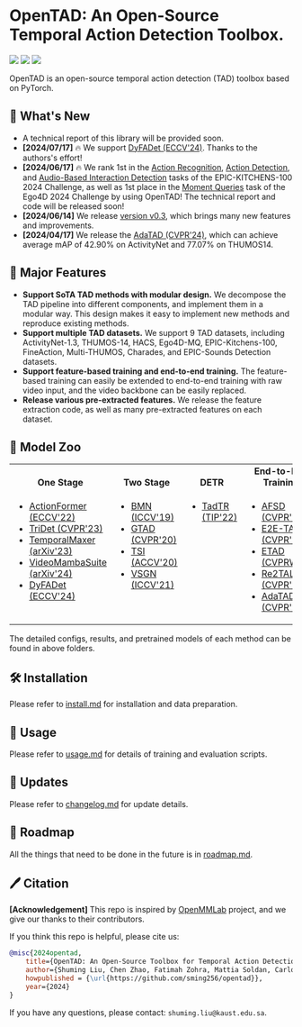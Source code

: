 # OpenTAD: An Open-Source Temporal Action Detection Toolbox.

<p align="left">
<!-- <a href="https://arxiv.org/abs/xxx.xxx" alt="arXiv"> -->
    <!-- <img src="https://img.shields.io/badge/arXiv-xxx.xxx-b31b1b.svg?style=flat" /></a> -->
<a href="https://github.com/sming256/opentad/blob/main/LICENSE" alt="license">
    <img src="https://img.shields.io/badge/License-Apache_2.0-blue.svg" /></a>
<a href="https://github.com/sming256/OpenTAD/issues" alt="docs">
    <img src="https://img.shields.io/github/issues-raw/sming256/OpenTAD?color=%23FF9600" /></a>
<a href="https://img.shields.io/github/stars/sming256/opentad" alt="arXiv">
    <img src="https://img.shields.io/github/stars/sming256/opentad" /></a>
</p>

OpenTAD is an open-source temporal action detection (TAD) toolbox based on PyTorch.


## 🥳 What's New

- A technical report of this library will be provided soon.
- **[2024/07/17]** 🔥 We support [DyFADet (ECCV'24)](configs/dyfadet/). Thanks to the authors's effort!
- **[2024/06/17]** 🔥 We rank 1st in the [Action Recognition](https://codalab.lisn.upsaclay.fr/competitions/776#results), [Action Detection](https://codalab.lisn.upsaclay.fr/competitions/707), and [Audio-Based Interaction Detection](https://codalab.lisn.upsaclay.fr/competitions/17921#results) tasks of the EPIC-KITCHENS-100 2024 Challenge, as well as 1st place in the [Moment Queries](https://eval.ai/web/challenges/challenge-page/1626/leaderboard/3913) task of the Ego4D 2024 Challenge by using OpenTAD! The technical report and code will be released soon!
- **[2024/06/14]** We release [version v0.3](docs/en/changelog.md), which brings many new features and improvements.
- **[2024/04/17]** We release the [AdaTAD (CVPR'24)](configs/adatad), which can achieve average mAP of 42.90% on ActivityNet and 77.07% on THUMOS14.

## 📖 Major Features

- **Support SoTA TAD methods with modular design.** We decompose the TAD pipeline into different components, and implement them in a modular way. This design makes it easy to implement new methods and reproduce existing methods.
- **Support multiple TAD datasets.** We support 9 TAD datasets, including ActivityNet-1.3, THUMOS-14, HACS, Ego4D-MQ, EPIC-Kitchens-100, FineAction, Multi-THUMOS, Charades, and EPIC-Sounds Detection datasets.
- **Support feature-based training and end-to-end training.** The feature-based training can easily be extended to end-to-end training with raw video input, and the video backbone can be easily replaced.
- **Release various pre-extracted features.** We release the feature extraction code, as well as many pre-extracted features on each dataset.

## 🌟 Model Zoo

<table align="center">
  <tbody>
    <tr align="center" valign="bottom">
      <td>
        <b>One Stage</b>
      </td>
      <td>
        <b>Two Stage</b>
      </td>
      <td>
        <b>DETR</b>
      </td>
      <td>
        <b>End-to-End Training</b>
      </td>
    </tr>
    <tr valign="top">
      <td>
        <ul>
            <li><a href="configs/actionformer">ActionFormer (ECCV'22)</a></li>
            <li><a href="configs/tridet">TriDet (CVPR'23)</a></li>
            <li><a href="configs/temporalmaxer">TemporalMaxer (arXiv'23)</a></li>
            <li><a href="configs/videomambasuite">VideoMambaSuite (arXiv'24)</a></li>
            <li><a href="configs/dyfadet">DyFADet (ECCV'24)</a></li>
      </ul>
      </td>
      <td>
        <ul>
            <li><a href="configs/bmn">BMN (ICCV'19)</a></li>
            <li><a href="configs/gtad">GTAD (CVPR'20)</a></li>
            <li><a href="configs/tsi">TSI (ACCV'20)</a></li>
            <li><a href="configs/vsgn">VSGN (ICCV'21)</a></li>
        </ul>
      </td>
      <td>
        <ul>
          <li><a href="configs/tadtr">TadTR (TIP'22)</a></li>
        </ul>
      </td>
      <td>
        <ul>
          <li><a href="configs/afsd">AFSD (CVPR'21)</a></li>
          <li><a href="configs/tadtr">E2E-TAD (CVPR'22)</a></li>
          <li><a href="configs/etad">ETAD (CVPRW'23)</a></li>
          <li><a href="configs/re2tal">Re2TAL (CVPR'23)</a></li>
          <li><a href="configs/adatad">AdaTAD (CVPR'24)</a></li>
        </ul>
      </td>
    </tr>
</td>
    </tr>
  </tbody>
</table>

The detailed configs, results, and pretrained models of each method can be found in above folders.

## 🛠️ Installation

Please refer to [install.md](docs/en/install.md) for installation and data preparation.


## 🚀 Usage

Please refer to [usage.md](docs/en/usage.md) for details of training and evaluation scripts.


## 📄 Updates
Please refer to [changelog.md](docs/en/changelog.md) for update details.


## 🤝 Roadmap

All the things that need to be done in the future is in [roadmap.md](docs/en/roadmap.md).


## 🖊️ Citation

**[Acknowledgement]** This repo is inspired by [OpenMMLab](https://github.com/open-mmlab) project, and we give our thanks to their contributors.

If you think this repo is helpful, please cite us:

```bibtex
@misc{2024opentad,
    title={OpenTAD: An Open-Source Toolbox for Temporal Action Detection},
    author={Shuming Liu, Chen Zhao, Fatimah Zohra, Mattia Soldan, Carlos Hinojosa, Alejandro Pardo, Anthony Cioppa, Lama Alssum, Mengmeng Xu, Merey Ramazanova, Juan León Alcázar, Silvio Giancola, Bernard Ghanem},
    howpublished = {\url{https://github.com/sming256/opentad}},
    year={2024}
}
```

If you have any questions, please contact: `shuming.liu@kaust.edu.sa`.

